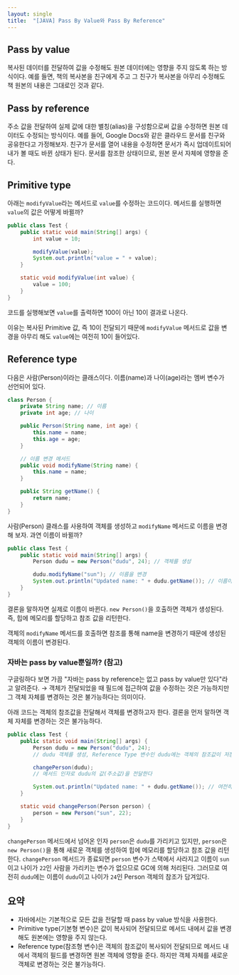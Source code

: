 ```yaml
---
layout: single
title:  "[JAVA] Pass By Value와 Pass By Reference"
---
```

## Pass by value
복사된 데이터를 전달하여 값을 수정해도 원본 데이터에는 영향을 주지 않도록 하는 방식이다. 예를 들면, 책의 복사본을 친구에게 주고 그 친구가 복사본을 아무리 수정해도 책 원본의 내용은 그대로인 것과 같다.

## Pass by reference
주소 값을 전달하여 실제 값에 대한 별칭(alias)을 구성함으로써 값을 수정하면 원본 데이터도 수정되는 방식이다. 예를 들어, Google Docs와 같은 클라우드 문서를 친구와 공유한다고 가정해보자. 친구가 문서를 열어 내용을 수정하면 문서가 즉시 업데이트되어 내가 볼 때도 바뀐 상태가 된다. 문서를 참조한 상태이므로, 원본 문서 자체에 영향을 준다.

## Primitive type
아래는 `modifyValue`라는 메서드로 `value`를 수정하는 코드이다. 메서드를 실행하면 `value`의 값은 어떻게 바뀔까?
```java
public class Test {
    public static void main(String[] args) {
        int value = 10;

        modifyValue(value);
        System.out.println("value = " + value);
    }

    static void modifyValue(int value) {
        value = 100;
    }
}
```
코드를 실행해보면 `value`를 출력하면 100이 아닌 10이 결과로 나온다.

이유는 복사된 Primitive 값, 즉 10이 전달되기 때문에 `modifyValue` 메서드로 값을 변경을 아무리 해도 `value`에는 여전히 10이 들어있다.

## Reference type
다음은 사람(Person)이라는 클래스이다. 이름(name)과 나이(age)라는 멤버 변수가 선언되어 있다.
```java
class Person {
    private String name; // 이름
    private int age; // 나이

    public Person(String name, int age) {
        this.name = name;
        this.age = age;
    }

    // 이름 변경 메서드
    public void modifyName(String name) {
        this.name = name;
    }

    public String getName() {
        return name;
    }
}
```
사람(Person) 클래스를 사용하여 객체를 생성하고 `modifyName` 메서드로 이름을 변경해 보자. 과연 이름이 바뀔까?
```java
public class Test {
    public static void main(String[] args) {
        Person dudu = new Person("dudu", 24); // 객체를 생성

        dudu.modifyName("sun"); // 이름을 변경
        System.out.println("Updated name: " + dudu.getName()); // 이름이 sun으로 변경됨을 확인
    }
}
```
결론을 말하자면 실제로 이름이 바뀐다. `new Person()`을 호출하면 객체가 생성된다. 즉, 힙에 메모리를 할당하고 참조 값을 리턴한다.

객체의 `modifyName` 메서드를 호출하면 참조를 통해 name을 변경하기 때문에 생성된 객체의 이름이 변경된다.

### 자바는 pass by value뿐일까? (참고)
구글링하다 보면 가끔 "자바는 pass by reference는 없고 pass by value만 있다"라고 알려준다.
→ 객체가 전달되었을 때 필드에 접근하여 값을 수정하는 것은 가능하지만 그 객체 자체를 변경하는 것은 불가능하다는 의미이다.

아래 코드는 객체의 참조값을 전달해서 객체를 변경하고자 한다. 결론을 먼저 말하면 객체 자체를 변경하는 것은 불가능하다.

```java
public class Test {
    public static void main(String[] args) {
        Person dudu = new Person("dudu", 24); 
        // dudu 객체를 생성, Reference Type 변수인 dudu에는 객체의 참조값이 저장된다.

        changePerson(dudu);
        // 메서드 인자로 dudu의 값(주소값)을 전달한다

        System.out.println("Updated name: " + dudu.getName()); // 여전히 dudu
    }

    static void changePerson(Person person) {
        person = new Person("sun", 22);    
    }
}
```
`changePerson` 메서드에서 넘어온 인자 `person`은 `dudu`를 가리키고 있지만, 
`person`은 `new Person()`을 통해 새로운 객체를 생성하여 힙에 메모리를 할당하고 참조 값을 리턴한다. 
`changePerson` 메서드가 종료되면 `person` 변수가 스택에서 사라지고 이름이 `sun`이고 나이가 `22`인 사람을 가리키는 변수가 없으므로 GC에 의해 처리된다. 
그러므로 여전히 `dudu`에는 이름이 `dudu`이고 나이가 `24`인 Person 객체의 참조가 담겨있다.

## 요약
- 자바에서는 기본적으로 모든 값을 전달할 때 pass by value 방식을 사용한다.
- Primitive type(기본형 변수)은 값이 복사되어 전달되므로 메서드 내에서 값을 변경해도 원본에는 영향을 주지 않는다.
- Reference type(참조형 변수)은 객체의 참조값이 복사되어 전달되므로 메서드 내에서 객체의 필드를 변경하면 원본 객체에 영향을 준다. 
하지만 객체 자체를 새로운 객체로 변경하는 것은 불가능하다.
